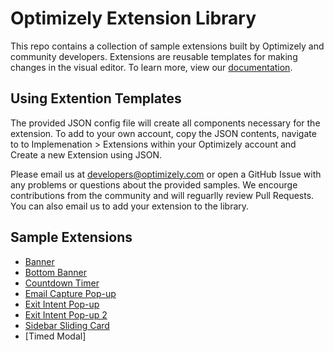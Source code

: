 # Optimizely Extension Library

This repo contains a collection of sample extensions built by Optimizely and community developers. Extensions are reusable templates for making changes in the visual editor. To learn more, view our [documentation](https://developers.optimizely.com/x/extensions/).

## Using Extention Templates

The provided JSON config file will create all components necessary for the extension. To add to your own account, copy the JSON contents, navigate to to Implemenation > Extensions within your Optimizely account and Create a new Extension using JSON.

Please email us at developers@optimizely.com or open a GitHub Issue with any problems or questions about the provided samples. We encourge contributions from the community and will reguarlly review Pull Requests. You can also email us to add your extension to the library.

## Sample Extensions

* [Banner](https://github.com/optimizely/extension-library/tree/master/Banner)
* [Bottom Banner](https://github.com/optimizely/extension-library/tree/master/Bottom%20Banner)
* [Countdown Timer](https://github.com/optimizely/extension-library/tree/master/Countdown%20Timer)
* [Email Capture Pop-up](https://github.com/optimizely/extension-library/tree/master/Email%20Capture%20Pop-up)
* [Exit Intent Pop-up](https://github.com/optimizely/extension-library/tree/master/Exit%20Intent%20Pop-up)
* [Exit Intent Pop-up 2](https://github.com/optimizely/extension-library/tree/master/Exit%20Intent%20Pop-up%202)
* [Sidebar Sliding Card](https://github.com/optimizely/extension-library/tree/master/Sidebar%20Sliding%20Card)
* [Timed Modal]

